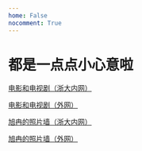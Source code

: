 ```yaml
---
home: False
nocomment: True
---
```


# 都是一点点小心意啦
[电影和电视剧（浙大内网）](http://10.70.48.81:9096/)

[电影和电视剧（外网）](http://10-70-48-81-9096-p.webvpn.zju.edu.cn:8001/)

[旭冉的照片墙（浙大内网）](http://10.70.48.81:30041/)

[旭冉的照片墙（外网）](http://10-70-48-81-30041-p.webvpn.zju.edu.cn:8001/)
